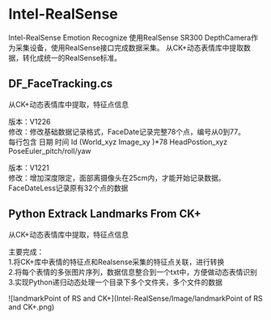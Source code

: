 ﻿# Intel-RealSense
Intel-RealSense Emotion Recognize
使用RealSense SR300 DepthCamera作为采集设备，使用RealSense接口完成数据采集。
从CK+动态表情库中提取数据，转化成统一的RealSense标准。

## DF_FaceTracking.cs
从CK+动态表情库中提取，特征点信息  
 
版本：V1226    
修改：修改基础数据记录格式，FaceDate记录完整78个点，编号从0到77。     
      每行包含 日期 时间 Id (World_xyz Image_xy )*78 HeadPostion_xyz PoseEuler_pitch/roll/yaw  

版本：V1221     
修改：增加深度限定，面部离摄像头在25cm内，才能开始记录数据。      
      FaceDateLess记录原有32个点的数据




## Python Extrack Landmarks From CK+
从CK+动态表情库中提取，特征点信息  

主要完成：  
1.将CK+库中表情的特征点和Realsense采集的特征点关联，进行转换   
2.将每个表情的多张图片序列，数据信息整合到一个txt中，方便做动态表情识别   
3.实现Python递归动态处理一个目录下多个文件夹，多个文件的数据  


![landmarkPoint of RS and CK+](Intel-RealSense/Image/landmarkPoint of RS and CK+.png)